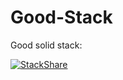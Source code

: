 # Good-Stack
Good solid stack:

[![StackShare](https://img.shields.io/badge/tech-stack-0690fa.svg?style=flat)](https://stackshare.io/kneric/personal-stack)
